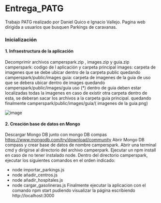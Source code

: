 # Entrega_PATG
Trabajo PATG realizado por Daniel Quico e Ignacio Vallejo. Pagina web dirigida a usuarios que busquen Parkings de caravanas.

### Inicialización 
#### 1. Infraestructura de la aplicación 
Decomprimir archivos camperspark.zip , images.zip y guia.zip
camperspark: codigo de l aplicación y carpeta principal
images: carpeta de imagenes que se debe ubicar dentro de la carpeta public quedando camperspark/public/images
guia: carpeta de imagenes de la guia de uso que se debera ubicar dentro de images  quedando camperspark/public/images/guia uso (*) dentro de guia deben estar localizadas todas la imagenes en caso de existir otra carpeta dentro de esta, se deberan sacar los archivos a la carpeta guia principal. quedando finalmente camperspark/public/images/guia/( imagenes de la guia.png)

![image](https://github.com/user-attachments/assets/0f9f34f0-f027-46f7-ac3c-96eb4acde68a)



#### 2. Creación base de datos en Mongo 

Descargar Mongo DB junto con mongo DB compas https://www.mongodb.com/try/download/community
Abrir Mongo DB compass y crear base de datos de nombre camperspark. 
Abrir una terminal cmd y dirigirse al directorio del archivo camperpark.
Ejecutar un npm install en caso de no tener instalado node. 
Dentro del directorio camperspark, ejecutar los siguientes comandos en el orden indicado:
 - node importar_parkings.js
 - node añadir_centros.js
 - node añadir_hospitales.js
 - node cargar_gasolineras.js
Finalmente ejecutar la aplicacion con el comando npm start pudiendo visualizar la página escribiendo http://localhost:3000


